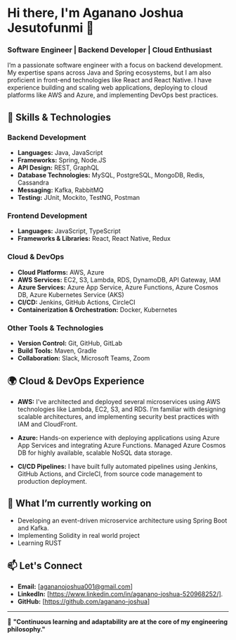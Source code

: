 <!-- ## Hi there 👋 -->

<!--
**aganano-joshua/aganano-joshua** is a ✨ _special_ ✨ repository because its `README.md` (this file) appears on your GitHub profile.

Here are some ideas to get you started:

- 🔭 I’m currently working on ...
- 🌱 I’m currently learning ...
- 👯 I’m looking to collaborate on ...
- 🤔 I’m looking for help with ...
- 💬 Ask me about ...
- 📫 How to reach me: ...
- 😄 Pronouns: ...
- ⚡ Fun fact: ...
-->

# Hi there, I'm Aganano Joshua Jesutofunmi 👋

### Software Engineer | Backend Developer | Cloud Enthusiast

I’m a passionate software engineer with a focus on backend development. My expertise spans across Java and Spring ecosystems, but I am also proficient in front-end technologies like React and React Native. I have experience building and scaling web applications, deploying to cloud platforms like AWS and Azure, and implementing DevOps best practices.

## 🚀 Skills & Technologies

### Backend Development
- **Languages:** Java, JavaScript
- **Frameworks:** Spring, Node.JS
- **API Design:** REST, GraphQL
- **Database Technologies:** MySQL, PostgreSQL, MongoDB, Redis, Cassandra
- **Messaging:** Kafka, RabbitMQ
- **Testing:** JUnit, Mockito, TestNG, Postman

### Frontend Development
- **Languages:** JavaScript, TypeScript
- **Frameworks & Libraries:** React, React Native, Redux

### Cloud & DevOps
- **Cloud Platforms:** AWS, Azure
- **AWS Services:** EC2, S3, Lambda, RDS, DynamoDB, API Gateway, IAM
- **Azure Services:** Azure App Service, Azure Functions, Azure Cosmos DB, Azure Kubernetes Service (AKS)
- **CI/CD:** Jenkins, GitHub Actions, CircleCI
- **Containerization & Orchestration:** Docker, Kubernetes

### Other Tools & Technologies
- **Version Control:** Git, GitHub, GitLab
- **Build Tools:** Maven, Gradle
- **Collaboration:** Slack, Microsoft Teams, Zoom


## 🌍 Cloud & DevOps Experience

- **AWS:** I've architected and deployed several microservices using AWS technologies like Lambda, EC2, S3, and RDS. I’m familiar with designing scalable architectures, and implementing security best practices with IAM and CloudFront.
  
- **Azure:** Hands-on experience with deploying applications using Azure App Services and integrating Azure Functions. Managed Azure Cosmos DB for highly available, scalable NoSQL data storage.

- **CI/CD Pipelines:** I have built fully automated pipelines using Jenkins, GitHub Actions, and CircleCI, from source code management to production deployment.

## 🎯 What I’m currently working on
- Developing an event-driven microservice architecture using Spring Boot and Kafka.
- Implementing Solidity in real world project
- Learning RUST

## 📫 Let's Connect
- **Email:** [agananojoshua001@gmail.com]
- **LinkedIn:** [https://www.linkedin.com/in/aganano-joshua-520968252/].
- **GitHub:** [https://github.com/aganano-joshua]

---

🌱 **"Continuous learning and adaptability are at the core of my engineering philosophy."**

